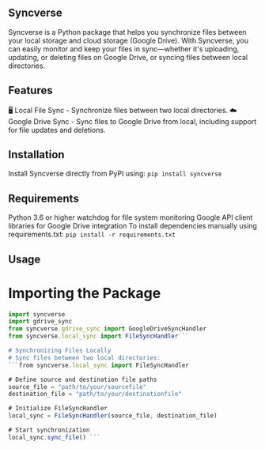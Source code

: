 ## Syncverse
Syncverse is a Python package that helps you synchronize files between your local storage and cloud storage (Google Drive). With Syncverse, you can easily monitor and keep your files in sync—whether it's uploading, updating, or deleting files on Google Drive, or syncing files between local directories.

## Features
🖥️ Local File Sync - Synchronize files between two local directories.
☁️ Google Drive Sync - Sync files to Google Drive from local, including support for file updates and deletions.

## Installation
Install Syncverse directly from PyPI using:
```pip install syncverse```

## Requirements
Python 3.6 or higher
watchdog for file system monitoring
Google API client libraries for Google Drive integration
To install dependencies manually using requirements.txt: 
```pip install -r requirements.txt```

## Usage
# Importing the Package
```js
import syncverse
import gdrive_sync
from syncverse.gdrive_sync import GoogleDriveSyncHandler
from syncverse.local_sync import FileSyncHandler```

# Synchronizing Files Locally
# Sync files between two local directories:
```from syncverse.local_sync import FileSyncHandler

# Define source and destination file paths
source_file = "path/to/your/sourcefile"
destination_file = "path/to/your/destinationfile"

# Initialize FileSyncHandler
local_sync = FileSyncHandler(source_file, destination_file)

# Start synchronization
local_sync.sync_file() ```






